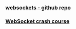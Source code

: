 

### [websockets - github repo](https://github.com/websockets/ws)


### [WebSocket crash course](https://www.youtube.com/watch?v=aiVVpHp5LcY)